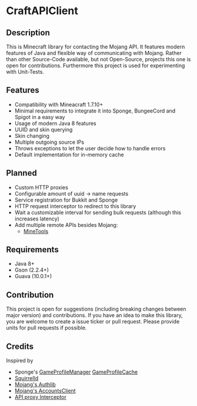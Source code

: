 # CraftAPIClient

## Description

This is Minecraft library for contacting the Mojang API. It features modern features of Java and flexible way of
communicating with Mojang. Rather than other Source-Code available, but not Open-Source, projects this one is open for
contributions. Furthermore this project is used for experimenting with Unit-Tests.

## Features

* Compatibility with Mineacraft 1.7.10+
* Minimal requirements to integrate it into Sponge, BungeeCord and Spigot in a easy way
* Usage of modern Java 8 features
* UUID and skin querying
* Skin changing
* Multiple outgoing source IPs
* Throws exceptions to let the user decide how to handle errors
* Default implementation for in-memory cache

## Planned

* Custom HTTP proxies
* Configurable amount of uuid -> name requests
* Service registration for Bukkit and Sponge
* HTTP request interceptor to redirect to this library
* Wait a customizable interval for sending bulk requests (although this increases latency)
* Add multiple remote APIs besides Mojang:
    * [MineTools](https://api.minetools.eu/)

## Requirements

* Java 8+
* Gson (2.2.4+)
* Guava (10.0.1+)

## Contribution

This project is open for suggestions (including breaking changes between major version) and contributions. If you have 
an idea to make this library, you are welcome to create a issue ticker or pull request. Please provide units for pull 
requests if possible.

## Credits

Inspired by

* Sponge's
[GameProfileManager](https://jd.spongepowered.org/7.0.0/org/spongepowered/api/profile/GameProfileManager.html)
[GameProfileCache](https://jd.spongepowered.org/7.0.0/org/spongepowered/api/profile/GameProfileCache.html)
* [SquirrelId](https://github.com/EngineHub/SquirrelID)
* [Mojang's Authlib](https://github.com/Techcable/Authlib)
* [Mojang's AccountsClient](https://github.com/JonMcPherson/AccountsClient/)
* [API proxy Interceptor](https://github.com/Shevchik/MojangAPIProxy)
